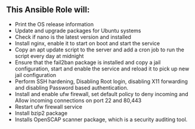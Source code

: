    ## This Ansible Role will:
   
-    Print the OS release information
-    Update and upgrade packages for Ubuntu systems
-    Check if nano is the latest version and installed
-    Install nginx, enable it to start on boot and start the service
-    Copy an apt update script to the server and add a cron job to run the script every day at midnight
-    Ensure that the fail2ban package is installed and copy a jail configuration, start and enable the service and reload it to pick up new jail configuration
-    Perform SSH hardening, Disabling Root login, disabling X11 forwarding and disabling Password based authentication.
-    Install and enable ufw firewall, set default policy to deny incoming and Allow incoming connections on port 22 and 80,443
-    Restart ufw firewall service
-    Install bzip2 package
-    Installs OpenSCAP scanner package, which is a security auditing tool.